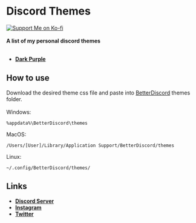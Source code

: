 # Discord Themes
[![Support Me on Ko-fi](https://i.imgur.com/7Cm07AZ.png)](https://ko-fi.com/siriusbeck)
<br><br>
**A list of my personal discord themes**
<br><br>
- **[Dark Purple](https://github.com/pySiriusDev/Discord-Themes/tree/main/Dark-Purple)**

## How to use
Download the desired theme css file and paste into [BetterDiscord](https://betterdiscord.app) themes folder.
<br><br>
Windows:
```
%appdata%\BetterDiscord\themes
```
MacOS:
```
/Users/[User]/Library/Application Support/BetterDiscord/themes
```
Linux:
```
~/.config/BetterDiscord/themes/
```

## Links
- **[Discord Server](https://discord.gg/pVKQ7vzmKE)**
- **[Instagram](https://instagram.com)**
- **[Twitter](https://twitter.com/_katiorro)**
